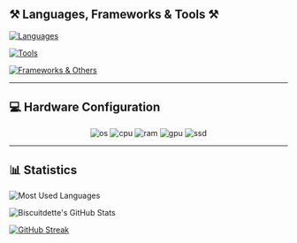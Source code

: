 ## ⚒️ Languages, Frameworks & Tools ⚒️

[![Languages](https://skillicons.dev/icons?i=python,lua,html,css)](https://skillicons.dev)

[![Tools](https://skillicons.dev/icons?i=windows,linux,ubuntu,debian,raspberrypi,vscode,pycharm,robloxstudio)](https://skillicons.dev)

[![Frameworks & Others](https://skillicons.dev/icons?i=discord,bash,github,git,mysql,redis,django,docker,nginx,cloudflare)](https://skillicons.dev)

---

## 💻 Hardware Configuration

<p align="center">
  <img alt="os" src="https://img.shields.io/badge/OS-Windows 11 Pro-blue?style=for-the-badge&logo=windows"/>
  <img alt="cpu" src="https://img.shields.io/badge/i5 14600K-blue?style=for-the-badge&logo=intel"/>
  <img alt="ram" src="https://img.shields.io/badge/RAM-32GB DDR4-yellow?style=for-the-badge&logo=corsair"/>
  <img alt="gpu" src="https://img.shields.io/badge/RTX 4060-green?style=for-the-badge&logo=nvidia&logoColor=white"/>
  <img alt="ssd" src="https://img.shields.io/badge/990 PRO/s-red?style=for-the-badge&logo=samsung"/>
</p>

---

## 📊 Statistics

![Most Used Languages](https://github-readme-stats.vercel.app/api/top-langs/?username=Biscuitdette&theme=onedark)

![Biscuitdette's GitHub Stats](https://github-readme-stats.vercel.app/api?username=Biscuitdette&show_icons=true&theme=onedark)

[![GitHub Streak](https://streak-stats.demolab.com?user=Biscuitdette&theme=onedark)](https://git.io/streak-stats)

